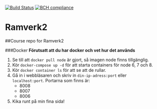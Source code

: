 [![Build Status](https://travis-ci.org/vihd14/Ramverk2.svg?branch=master)](https://travis-ci.org/vihd14/Ramverk2)
[![BCH compliance](https://bettercodehub.com/edge/badge/vihd14/Ramverk2?branch=master)](https://bettercodehub.com/)
# Ramverk2
##Course repo for Ramverk2

###Docker
**Förutsatt att du har docker och vet hur det används**
1. Se till att `docker pull node` är gjort, så imagen node finns tillgänglig.
2. Kör `docker-compose up -d` för att starta containers för node 6, 7 och 8.
3. Kör `docker container ls` för att se att de rullar.
4. Gå in i webbläsaren och skriv in `din-ip-adress:port` eller `localhost:port`. Portarna som finns är:
    * 8008
    * 8007
    * 8006
5. Kika runt på min fina sida!

